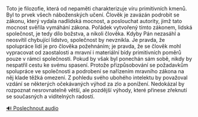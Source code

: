 
Toto je filozofie, která od nepaměti charakterizuje víru primitivních kmenů. Byl to prvek všech náboženských učení. Člověk je zavázán podrobit se zákonu, který vydala nadlidská mocnost, a poslouchat autority, jimž tato mocnost svěřila vymáhání zákona. Pořádek vytvořený tímto zákonem, lidská společnost, je tedy dílo božstva, a nikoli člověka. Kdyby Pán nezasáhl a neosvítil chybující lidstvo, společnost by nevznikla. Je pravda, že spolupráce lidí je pro člověka požehnáním; je pravda, že se člověk mohl vypracovat od zaostalosti a mravní i materiální bídy primitivních poměrů pouze v rámci společnosti. Pokud by však byl ponechán sám sobě, nikdy by nespatřil cestu ke svému spasení. Protože přizpůsobování se požadavkům spolupráce ve společnosti a podrobení se nařízením mravního zákona na něj klade těžká omezení. Z pohledu svého ubohého intelektu by považoval vzdání se některých očekávaných výhod za zlo a ponížení. Nedokázal by rozpoznat nesrovnatelně větší, ale pozdější výhody, které přinese zřeknutí se současných a viditelných radostí.

[🔊 Poslechnout audio](/data/7-paragraphs/audio/chapter_35/para_008-Toto-je-filozofie-kter-od-nepamti-charakterizuj.mp3)
